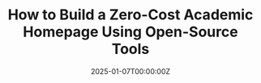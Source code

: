 ---
title: 'How to Build a Zero-Cost Academic Homepage Using Open-Source Tools'
summary: 'Get your professional academic website online in 30 minutes.'
tags:
  - Science
date: "2025-01-07T00:00:00Z"

# Optional external URL for project (replaces project detail page).
external_link: https://academic-website-tutorial.netlify.app/
image:
  focal_point: Smart
--- 